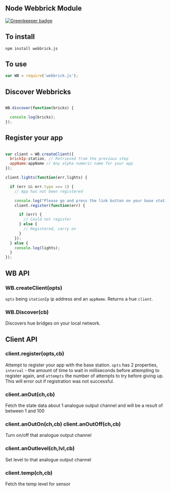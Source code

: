 Node Webbrick Module
---

[![Greenkeeper badge](https://badges.greenkeeper.io/paulcull/webbrick.js.svg)](https://greenkeeper.io/)

## To install
```
npm install webbrick.js
```

## To use
```javascript
var WB = require('webbrick.js');
```

## Discover Webbricks
```javascript

WB.discover(function(bricks) {

  console.log(bricks);
});
```

## Register your app
```javascript

var client = WB.createClient({
  brickIp:station, // Retrieved from the previous step
  appName:appName // Any alpha numeric name for your app
});

client.lights(function(err,lights) {

  if (err && err.type === 1) {
    // App has not been registered

    console.log("Please go and press the link button on your base station(s)");
    client.register(function(err) {

      if (err) {
        // Could not register
      } else {
        // Registered, carry on
      }
    });
  } else {
    console.log(lights);
  }
});
```

## WB API
### WB.createClient(opts)
`opts` being 
  `stationIp` ip address and an 
  `appName`. Returns a hue `client`.

### WB.Discover(cb)
Discovers hue bridges on your local network.

## Client API

### client.register(opts,cb)
Attempt to register your app with the base station. `opts` has 2 properties, `interval` - the amount of time to wait in milliseconds before attempting to register again, and `attempts` the number of attempts to try before giving up. This will error out if registration was not successful.

### client.anOut(ch,cb)
Fetch the state data about 1 analogue output channel and will be a result of between 1 and 100

### client.anOutOn(ch,cb) client.anOutOff(ch,cb)
Turn on/off that analogue output channel

### client.anOutlevel(ch,lvl,cb)
Set level to that analogue output channel

### client.temp(ch,cb)
Fetch the temp level for sensor
